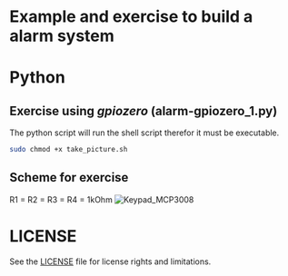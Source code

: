 # Example and exercise to build a alarm system

# Python
## Exercise using *gpiozero* (alarm-gpiozero_1.py)
The python script will run the shell script therefor it must be executable.
```bash
sudo chmod +x take_picture.sh
```

## Scheme for exercise
R1 = R2 = R3 = R4 = 1kOhm
![Keypad_MCP3008](https://github.com/StMaHa/raspberry-examples/blob/master/4x4_matrix_keypad/Keypad_MCP3008.png)

# LICENSE
See the [LICENSE](../LICENSE.md) file for license rights and limitations.
